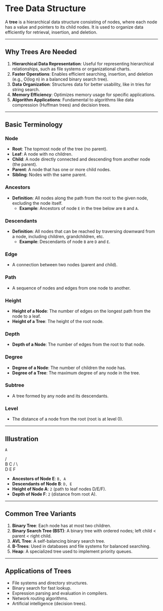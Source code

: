 # Tree Data Structure

A **tree** is a hierarchical data structure consisting of nodes, where each node has a value and pointers to its child nodes. It is used to organize data efficiently for retrieval, insertion, and deletion.

---

## Why Trees Are Needed
1. **Hierarchical Data Representation**: Useful for representing hierarchical relationships, such as file systems or organizational charts.
2. **Faster Operations**: Enables efficient searching, insertion, and deletion (e.g., O(log n) in a balanced binary search tree).
3. **Data Organization**: Structures data for better usability, like in tries for string search.
4. **Memory Efficiency**: Optimizes memory usage for specific applications.
5. **Algorithm Applications**: Fundamental to algorithms like data compression (Huffman trees) and decision trees.

---

## Basic Terminology

### **Node**
- **Root**: The topmost node of the tree (no parent).
- **Leaf**: A node with no children.
- **Child**: A node directly connected and descending from another node (the parent).
- **Parent**: A node that has one or more child nodes.
- **Sibling**: Nodes with the same parent.

### **Ancestors**
- **Definition**: All nodes along the path from the root to the given node, excluding the node itself.
  - **Example**: Ancestors of node `E` in the tree below are `B` and `A`.

### **Descendants**
- **Definition**: All nodes that can be reached by traversing downward from a node, including children, grandchildren, etc.
  - **Example**: Descendants of node `B` are `D` and `E`.

### **Edge**
- A connection between two nodes (parent and child).

### **Path**
- A sequence of nodes and edges from one node to another.

### **Height**
- **Height of a Node**: The number of edges on the longest path from the node to a leaf.
- **Height of a Tree**: The height of the root node.

### **Depth**
- **Depth of a Node**: The number of edges from the root to that node.

### **Degree**
- **Degree of a Node**: The number of children the node has.
- **Degree of a Tree**: The maximum degree of any node in the tree.

### **Subtree**
- A tree formed by any node and its descendants.

### **Level**
- The distance of a node from the root (root is at level 0).

---

## Illustration

    A
   / \
  B   C
 / \   \
D   E   F


- **Ancestors of Node E**: `B, A`
- **Descendants of Node B**: `D, E`
- **Height of Node A**: `2` (path to leaf nodes D/E/F).
- **Depth of Node F**: `2` (distance from root A).

---

## Common Tree Variants
1. **Binary Tree**: Each node has at most two children.
2. **Binary Search Tree (BST)**: A binary tree with ordered nodes; left child < parent < right child.
3. **AVL Tree**: A self-balancing binary search tree.
4. **B-Trees**: Used in databases and file systems for balanced searching.
5. **Heap**: A specialized tree used to implement priority queues.

---

## Applications of Trees
- File systems and directory structures.
- Binary search for fast lookup.
- Expression parsing and evaluation in compilers.
- Network routing algorithms.
- Artificial intelligence (decision trees).
